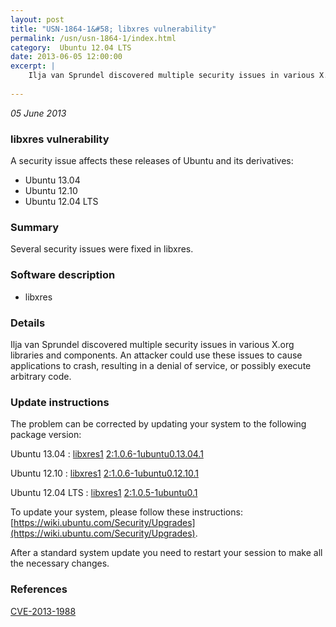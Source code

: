 ```yaml
---
layout: post
title: "USN-1864-1&#58; libxres vulnerability"
permalink: /usn/usn-1864-1/index.html
category:  Ubuntu 12.04 LTS
date: 2013-06-05 12:00:00
excerpt: |
    Ilja van Sprundel discovered multiple security issues in various X.org libraries and components. An attacker could use these issues to cause applications to crash, resulting in a denial of service, or possibly execute arbitrary code. 
    
--- 
```

 
 

*05 June 2013*

### libxres vulnerability

A security issue affects these releases of Ubuntu and its derivatives:

* Ubuntu 13.04
* Ubuntu 12.10
* Ubuntu 12.04 LTS

### Summary

Several security issues were fixed in libxres. 

### Software description

* libxres 

### Details

Ilja van Sprundel discovered multiple security issues in various X.org libraries and components. An attacker could use these issues to cause applications to crash, resulting in a denial of service, or possibly execute arbitrary code. 

### Update instructions

The problem can be corrected by updating your system to the following package version:

Ubuntu 13.04
 : [libxres1](https://launchpad.net/ubuntu/+source/libxres) <span> [2:1.0.6-1ubuntu0.13.04.1](https://launchpad.net/ubuntu/+source/libxres/2:1.0.6-1ubuntu0.13.04.1) </span> 

Ubuntu 12.10
 : [libxres1](https://launchpad.net/ubuntu/+source/libxres) <span> [2:1.0.6-1ubuntu0.12.10.1](https://launchpad.net/ubuntu/+source/libxres/2:1.0.6-1ubuntu0.12.10.1) </span> 

Ubuntu 12.04 LTS
 : [libxres1](https://launchpad.net/ubuntu/+source/libxres) <span> [2:1.0.5-1ubuntu0.1](https://launchpad.net/ubuntu/+source/libxres/2:1.0.5-1ubuntu0.1) </span> 

To update your system, please follow these instructions: [https://wiki.ubuntu.com/Security/Upgrades](https://wiki.ubuntu.com/Security/Upgrades).

After a standard system update you need to restart your session to make all the necessary changes. 

### References

 
 [CVE-2013-1988](http://people.ubuntu.com/~ubuntu-security/cve/CVE-2013-1988)
 

